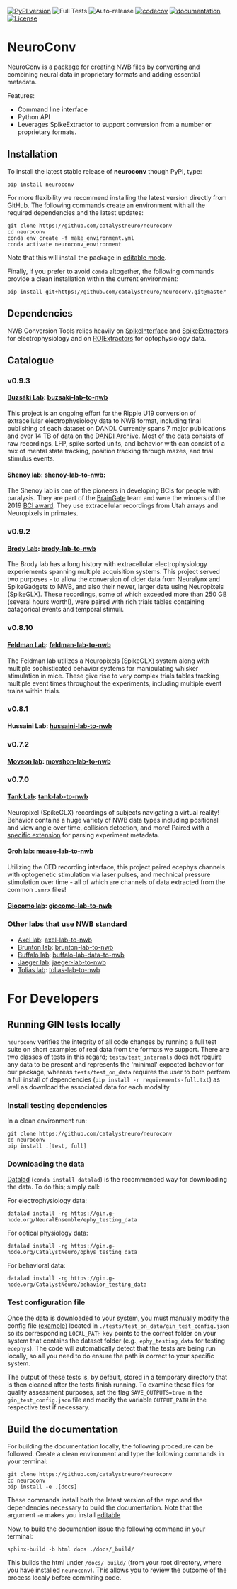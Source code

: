 [![PyPI version](https://badge.fury.io/py/neuroconv.svg)](https://badge.fury.io/py/neuroconv)
![Full Tests](https://github.com/catalystneuro/neuroconv/actions/workflows/testing.yml/badge.svg)
![Auto-release](https://github.com/catalystneuro/neuroconv/actions/workflows/auto-publish.yml/badge.svg)
[![codecov](https://codecov.io/github/catalystneuro/neuroconv/coverage.svg?branch=main)](https://codecov.io/github/catalystneuro/neuroconv?branch=main)
[![documentation](https://readthedocs.org/projects/neuroconv/badge/?version=main)](https://neuroconv.readthedocs.io/en/main/)
[![License](https://img.shields.io/pypi/l/pynwb.svg)](https://github.com/catalystneuro/neuroconv/license.txt)

# NeuroConv

NeuroConv is a package for creating NWB files by converting and
combining neural data in proprietary formats and adding essential metadata.


Features:
* Command line interface
* Python API
* Leverages SpikeExtractor to support conversion from a number or proprietary formats.

## Installation
To install the latest stable release of **neuroconv** though PyPI, type:
```shell
pip install neuroconv
```

For more flexibility we recommend installing the latest version directly from GitHub. The following commands create an environment with all the required dependencies and the latest updates:

```shell
git clone https://github.com/catalystneuro/neuroconv
cd neuroconv
conda env create -f make_environment.yml
conda activate neuroconv_environment
```
Note that this will install the package in [editable mode](https://pip.pypa.io/en/stable/cli/pip_install/#editable-installs).

Finally, if you prefer to avoid `conda` altogether, the following commands provide a clean installation within the current environment:
```shell
pip install git+https://github.com/catalystneuro/neuroconv.git@master
```

## Dependencies
NWB Conversion Tools relies heavily on [SpikeInterface](https://github.com/SpikeInterface/spikeinterface) and [SpikeExtractors](https://github.com/SpikeInterface/spikeextractors) for electrophysiology and on [ROIExtractors](https://github.com/catalystneuro/roiextractors) for optophysiology data.


## Catalogue
### v0.9.3
#### [Buzsáki Lab](https://buzsakilab.com/wp/): [buzsaki-lab-to-nwb](https://github.com/catalystneuro/buzsaki-lab-to-nwb)
This project is an ongoing effort for the Ripple U19 conversion of extracellular electrophysiology data to NWB format, including final publishing of each dataset on DANDI. Currently spans 7 major publications and over 14 TB of data on the [DANDI Archive](https://www.dandiarchive.org/). Most of the data consists of raw recordings, LFP, spike sorted units, and behavior with can consist of a mix of mental state tracking, position tracking through mazes, and trial stimulus events.

#### [Shenoy lab](https://npsl.sites.stanford.edu): [shenoy-lab-to-nwb](https://github.com/catalystneuro/shenoy-lab-to-nwb):
The Shenoy lab is one of the pioneers in developing BCIs for people with paralysis. They are part of the [BrainGate](https://www.braingate.org) team
and were the winners of the 2019 [BCI award](https://www.bci-award.com/2019).
They use extracellular recordings from Utah arrays and Neuropixels in primates.

### v0.9.2
#### [Brody Lab](http://brodylab.org/): [brody-lab-to-nwb](https://github.com/catalystneuro/brody-lab-to-nwb)
The Brody lab has a long history with extracellular electrophysiology experiements spanning multiple acquisition systems. This project served two purposes - to allow the conversion of older data from Neuralynx and SpikeGadgets to NWB, and also their newer, larger data using Neuropixels (SpikeGLX). These recordings, some of which exceeded more than 250 GB (several hours worth!), were paired with rich trials tables containing catagorical events and temporal stimuli.

### v0.8.10
#### [Feldman Lab](https://www.feldmanlab.org/): [feldman-lab-to-nwb](https://github.com/catalystneuro/feldman-lab-to-nwb)
The Feldman lab utilizes a Neuropixels (SpikeGLX) system along with multiple sophisticated behavior systems for manipulating whisker stimulation in mice. These give rise to very complex trials tables tracking multiple event times throughout the experiments, including multiple event trains within trials.

### v0.8.1
#### Hussaini Lab: [hussaini-lab-to-nwb](https://github.com/catalystneuro/hussaini-lab-to-nwb)

### v0.7.2
#### [Movson lab](https://www.cns.nyu.edu/labs/movshonlab/): [movshon-lab-to-nwb](https://github.com/catalystneuro/movshon-lab-to-nwb)

### v0.7.0
#### [Tank Lab](https://pni.princeton.edu/faculty/david-tank): [tank-lab-to-nwb](https://github.com/catalystneuro/tank-lab-to-nwb)
Neuropixel (SpikeGLX) recordings of subjects navigating a virtual reality! Behavior contains a huge variety of NWB data types including positional and view angle over time,  collision detection, and more! Paired with a [specific extension](https://github.com/catalystneuro/ndx-tank-metadata) for parsing experiment metadata.

#### [Groh lab](https://www.uni-heidelberg.de/izn/researchgroups/groh/): [mease-lab-to-nwb](https://github.com/catalystneuro/mease-lab-to-nwb)
Utilizing the CED recording interface, this project paired ecephys channels with optogenetic stimulation via laser pulses, and mechnical pressure stimulation over time - all of which are channels of data extracted from the common `.smrx` files!

#### [Giocomo lab](https://giocomolab.weebly.com/): [giocomo-lab-to-nwb](https://github.com/catalystneuro/giocomo-lab-to-nwb/tree/master/giocomo_lab_to_nwb/mallory21)


### Other labs that use NWB standard
* [Axel lab](https://www.axellab.columbia.edu/): [axel-lab-to-nwb](https://github.com/catalystneuro/axel-lab-to-nwb)
* [Brunton lab](https://www.bingbrunton.com/): [brunton-lab-to-nwb](https://github.com/catalystneuro/brunton-lab-to-nwb)
* [Buffalo lab](https://buffalomemorylab.com/): [buffalo-lab-data-to-nwb](https://github.com/catalystneuro/buffalo-lab-data-to-nwb)
* [Jaeger lab](https://scholarblogs.emory.edu/jaegerlab/): [jaeger-lab-to-nwb](https://github.com/catalystneuro/jaeger-lab-to-nwb)
* [Tolias lab](https://toliaslab.org/): [tolias-lab-to-nwb](https://github.com/catalystneuro/tolias-lab-to-nwb)


# For Developers
## Running GIN tests locally
`neuroconv` verifies the integrity of all code changes by running a full test suite on short examples of real data from the formats we support. There are two classes of tests in this regard; `tests/test_internals` does not require any data to be present and represents the 'minimal' expected behavior for our package, whereas `tests/test_on_data` requires the user to both perform a full install of dependencies (`pip install -r requirements-full.txt`) as well as download the associated data for each modality.

### Install testing dependencies
In a clean environment run:

```shell
git clone https://github.com/catalystneuro/neuroconv
cd neuroconv
pip install .[test, full]
```

### Downloading the data
[Datalad](https://www.datalad.org/) (`conda install datalad`) is the recommended way for downloading the data. To do this; simply call:

For electrophysiology data:
```shell
datalad install -rg https://gin.g-node.org/NeuralEnsemble/ephy_testing_data
```

For optical physiology data:
```shell
datalad install -rg https://gin.g-node.org/CatalystNeuro/ophys_testing_data
```

For behavioral data:
```shell
datalad install -rg https://gin.g-node.org/CatalystNeuro/behavior_testing_data
```


### Test configuration file
Once the data is downloaded to your system, you must manually modify the config file ([example](https://github.com/catalystneuro/nwb-conversion-tools/blob/main/base_gin_test_config.json)) located in `./tests/test_on_data/gin_test_config.json` so its corresponding `LOCAL_PATH` key points to the correct folder on your system that contains the dataset folder (e.g., `ephy_testing_data` for testing `ecephys`). The code will automatically detect that the tests are being run locally, so all you need to do ensure the path is correct to your specific system.

The output of these tests is, by default, stored in a temporary directory that is then cleaned after the tests finish running. To examine these files for quality assessment purposes, set the flag `SAVE_OUTPUTS=true` in the `gin_test_config.json` file and modify the variable `OUTPUT_PATH` in the respective test if necessary.

## Build the documentation
For building the documentation locally, the following procedure can be followed. Create a clean environment and type
the following commands in your terminal:
```shell
git clone https://github.com/catalystneuro/neuroconv
cd neuroconv
pip install -e .[docs]
```
These commands install both the latest version of the repo and the dependencies necessary to build the documentation.
Note that the argument `-e` makes you install [editable](https://pip.pypa.io/en/stable/cli/pip_install/#editable-installs)

Now, to build the documention issue the following command in your terminal:
```shell
sphinx-build -b html docs ./docs/_build/
```

This builds the html under `/docs/_build/` (from your root directory, where you have installed `neuroconv`). This allows you to review the outcome of the process localy before commiting code.
